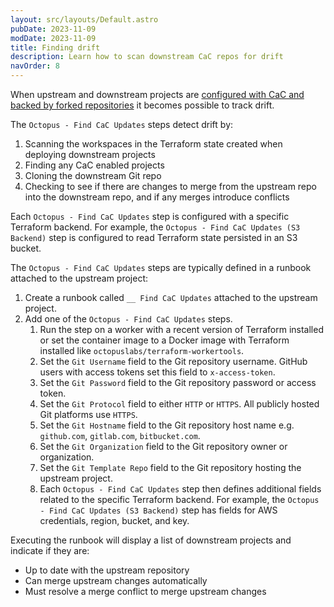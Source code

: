 ```yaml
---
layout: src/layouts/Default.astro
pubDate: 2023-11-09
modDate: 2023-11-09
title: Finding drift
description: Learn how to scan downstream CaC repos for drift
navOrder: 8
---
```


When upstream and downstream projects are [configured with CaC and backed by forked repositories](forking-git-repos) it becomes possible to track drift.

The `Octopus - Find CaC Updates` steps detect drift by:

1. Scanning the workspaces in the Terraform state created when deploying downstream projects
2. Finding any CaC enabled projects
3. Cloning the downstream Git repo
4. Checking to see if there are changes to merge from the upstream repo into the downstream repo, and if any merges introduce conflicts

Each `Octopus - Find CaC Updates` step is configured with a specific Terraform backend. For example, the `Octopus - Find CaC Updates (S3 Backend)` step is configured to read Terraform state persisted in an S3 bucket.

The `Octopus - Find CaC Updates` steps are typically defined in a runbook attached to the upstream project:

1. Create a runbook called `__ Find CaC Updates` attached to the upstream project.
2. Add one of the `Octopus - Find CaC Updates` steps.
   1. Run the step on a worker with a recent version of Terraform installed or set the container image to a Docker image with Terraform installed like `octopuslabs/terraform-workertools`.
   2. Set the `Git Username` field to the Git repository username. GitHub users with access tokens set this field to `x-access-token`.
   3. Set the `Git Password` field to the Git repository password or access token.
   4. Set the `Git Protocol` field to either `HTTP` or `HTTPS`. All publicly hosted Git platforms use `HTTPS`.
   5. Set the `Git Hostname` field to the Git repository host name e.g. `github.com`, `gitlab.com`, `bitbucket.com`.
   6. Set the `Git Organization` field to the Git repository owner or organization.
   7. Set the `Git Template Repo` field to the Git repository hosting the upstream project.
   8. Each `Octopus - Find CaC Updates` step then defines additional fields related to the specific Terraform backend. For example, the `Octopus - Find CaC Updates (S3 Backend)` step has fields for AWS credentials, region, bucket, and key.

Executing the runbook will display a list of downstream projects and indicate if they are:

* Up to date with the upstream repository
* Can merge upstream changes automatically
* Must resolve a merge conflict to merge upstream changes